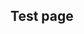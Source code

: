 ## Test page

<div
    className="tabs"
    enabled="true"
    height="600"
    tabs="[
      { key: 'component', filepath: 'geomorph/GeomorphDemo' },
      // { key: 'terminal', session: 'test' },
      // { key: 'terminal', session: 'other' },
    ]"
>
</div>

